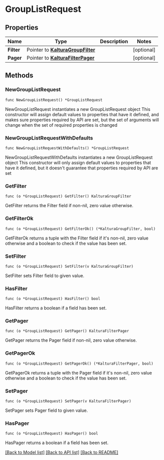 # GroupListRequest

## Properties

Name | Type | Description | Notes
------------ | ------------- | ------------- | -------------
**Filter** | Pointer to [**KalturaGroupFilter**](KalturaGroupFilter.md) |  | [optional] 
**Pager** | Pointer to [**KalturaFilterPager**](KalturaFilterPager.md) |  | [optional] 

## Methods

### NewGroupListRequest

`func NewGroupListRequest() *GroupListRequest`

NewGroupListRequest instantiates a new GroupListRequest object
This constructor will assign default values to properties that have it defined,
and makes sure properties required by API are set, but the set of arguments
will change when the set of required properties is changed

### NewGroupListRequestWithDefaults

`func NewGroupListRequestWithDefaults() *GroupListRequest`

NewGroupListRequestWithDefaults instantiates a new GroupListRequest object
This constructor will only assign default values to properties that have it defined,
but it doesn't guarantee that properties required by API are set

### GetFilter

`func (o *GroupListRequest) GetFilter() KalturaGroupFilter`

GetFilter returns the Filter field if non-nil, zero value otherwise.

### GetFilterOk

`func (o *GroupListRequest) GetFilterOk() (*KalturaGroupFilter, bool)`

GetFilterOk returns a tuple with the Filter field if it's non-nil, zero value otherwise
and a boolean to check if the value has been set.

### SetFilter

`func (o *GroupListRequest) SetFilter(v KalturaGroupFilter)`

SetFilter sets Filter field to given value.

### HasFilter

`func (o *GroupListRequest) HasFilter() bool`

HasFilter returns a boolean if a field has been set.

### GetPager

`func (o *GroupListRequest) GetPager() KalturaFilterPager`

GetPager returns the Pager field if non-nil, zero value otherwise.

### GetPagerOk

`func (o *GroupListRequest) GetPagerOk() (*KalturaFilterPager, bool)`

GetPagerOk returns a tuple with the Pager field if it's non-nil, zero value otherwise
and a boolean to check if the value has been set.

### SetPager

`func (o *GroupListRequest) SetPager(v KalturaFilterPager)`

SetPager sets Pager field to given value.

### HasPager

`func (o *GroupListRequest) HasPager() bool`

HasPager returns a boolean if a field has been set.


[[Back to Model list]](../README.md#documentation-for-models) [[Back to API list]](../README.md#documentation-for-api-endpoints) [[Back to README]](../README.md)


